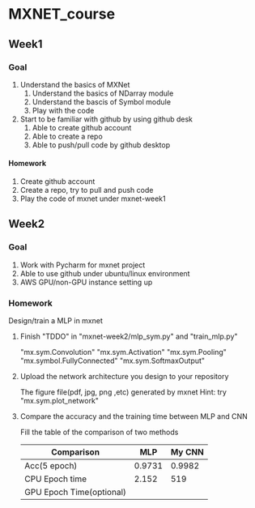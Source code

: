 # MXNET_course
## Week1
### Goal 
1) Understand the basics of MXNet 
    1) Understand the basics of NDarray module
    2) Understand the bascis of Symbol module 
    3) Play with the code 
2) Start to be familiar with github by using github desk 
    1) Able to create github account 
    2) Able to create a repo 
    3) Able to push/pull code by github desktop 
#### Homework 
1) Create github account
2) Create a repo, try to pull and push code
3) Play the code of mxnet under mxnet-week1
## Week2 
### Goal
1) Work with Pycharm for mxnet project 
2) Able to use github under ubuntu/linux environment
3) AWS GPU/non-GPU instance setting up 
### Homework
Design/train a MLP in mxnet 

1) Finish "TDDO" in "mxnet-week2/mlp_sym.py" and "train_mlp.py"
    
    "mx.sym.Convolution"
    "mx.sym.Activation"
    "mx.sym.Pooling"
    "mx.symbol.FullyConnected"
    "mx.sym.SoftmaxOutput"
	
2) Upload the network architecture you design to your repository
    
    The figure file(pdf, jpg, png ,etc) generated by mxnet 
    Hint: try "mx.sym.plot_network"

3) Compare the accuracy and the training time between MLP and CNN
    
    Fill the table of the comparison of two methods
    
    |  Comparison | MLP | My CNN |
    | ----------  | --- | --- |
    | Acc(5 epoch)| 0.9731| 0.9982
    | CPU Epoch time | 2.152 | 519
    |GPU Epoch Time(optional)|
    
  
